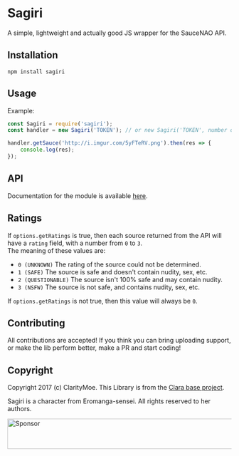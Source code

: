 # Sagiri
A simple, lightweight and actually good JS wrapper for the SauceNAO API.

## Installation

```
npm install sagiri
```

## Usage

Example:
```js
const Sagiri = require('sagiri');
const handler = new Sagiri('TOKEN'); // or new Sagiri('TOKEN', number of results)

handler.getSauce('http://i.imgur.com/5yFTeRV.png').then(res => {
    console.log(res);
});
```

## API 

Documentation for the module is available [here](./API.md).

## Ratings
If `options.getRatings` is true, then each source returned from the API will have a `rating` field, with a number from `0` to `3`.  
The meaning of these values are:
 - `0 (UNKNOWN)` The rating of the source could not be determined.
 - `1 (SAFE)` The source is safe and doesn't contain nudity, sex, etc.
 - `2 (QUESTIONABLE)` The source isn't 100% safe and may contain nudity.
 - `3 (NSFW)` The source is not safe, and contains nudity, sex, etc.

If `options.getRatings` is not true, then this value will always be `0`.

## Contributing

All contributions are accepted! If you think you can bring uploading support, or make the lib perform better, make a PR and start coding!

## Copyright

Copyright 2017 (c) ClarityMoe. This Library is from the [Clara base project](https://github.com/ClaraIO/Clara).

Sagiri is a character from Eromanga-sensei. All rights reserved to her authors.

<a target='_blank' rel='nofollow' href='https://app.codesponsor.io/link/AWTfak41YehZveZx8xMtTKdF/ClarityMoe/Sagiri'>
  <img alt='Sponsor' width='888' height='68' src='https://app.codesponsor.io/embed/AWTfak41YehZveZx8xMtTKdF/ClarityMoe/Sagiri.svg' />
</a>